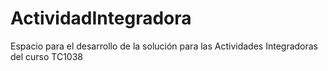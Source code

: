 # ActividadIntegradora
Espacio para el desarrollo de la solución para las Actividades Integradoras del curso TC1038
